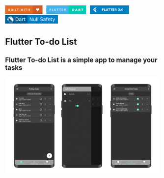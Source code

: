 <img src="README_FILES/badges/built-with-love.svg" height="28px"/>&nbsp;&nbsp;
<img src="README_FILES/badges/flutter-dart.svg" height="28px" />&nbsp;&nbsp;
<img src="README_FILES/badges/Flutter-3.svg" height="28px" />&nbsp;&nbsp;
<img src="README_FILES/badges/dart-null_safety.svg" height="28px"/>


# Flutter To-do List

## Flutter To-do List is a simple app to manage your tasks

<img src="README_FILES/images/tumb.png"/>
